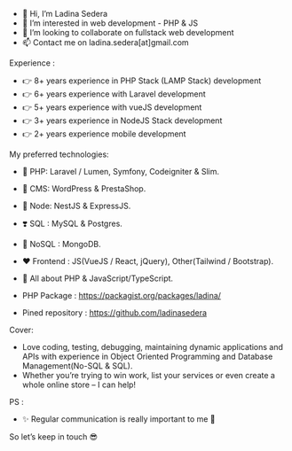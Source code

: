 - 👋 Hi, I’m Ladina Sedera
- 👀 I’m interested in web development - PHP & JS
- 💞️ I’m looking to collaborate on fullstack web development
- 📫 Contact me on ladina.sedera[at]gmail.com

Experience : 
- 👉 8+ years experience in PHP Stack (LAMP Stack) development
- 👉 6+ years experience with Laravel development
- 👉 5+ years experience with vueJS development
- 👉 3+ years experience in NodeJS Stack development
- 👉 2+ years experience mobile development

My preferred technologies:

- 💞 PHP: Laravel / Lumen, Symfony, Codeigniter & Slim.
- 💜 CMS: WordPress & PrestaShop.
- 🧡 Node: NestJS & ExpressJS.
- ❣️ SQL : MySQL  & Postgres.
- 💖 NoSQL : MongoDB.
- ❤️ Frontend : JS(VueJS / React, jQuery), Other(Tailwind / Bootstrap).
- 🤩 All about PHP & JavaScript/TypeScript.

- PHP Package : https://packagist.org/packages/ladina/
- Pined repository : https://github.com/ladinasedera

Cover: 
- Love coding, testing, debugging, maintaining dynamic applications and APIs with experience in Object Oriented Programming and Database Management(No-SQL & SQL).
- Whether you’re trying to win work, list your services or even create a whole online store – I can help!

PS : 
- ✨ Regular communication is really important to me 🥰

So let’s keep in touch 😎
